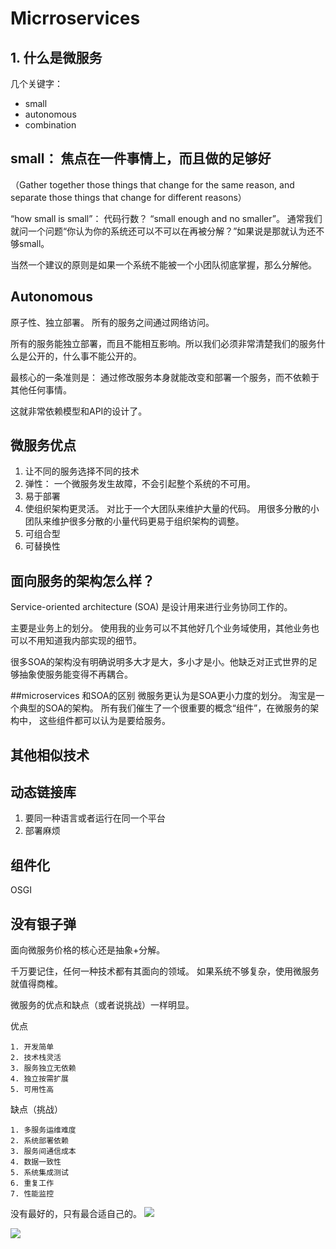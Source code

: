 # Micrroservices

## 1. 什么是微服务
几个关键字：

- small 
- autonomous
- combination

## small： 焦点在一件事情上，而且做的足够好
（Gather together those things that change for the
same reason, and separate those things that change for different reasons）

“how small is small”： 代码行数？ “small enough and no smaller”。 通常我们就问一个问题“你认为你的系统还可以不可以在再被分解？”如果说是那就认为还不够small。

当然一个建议的原则是如果一个系统不能被一个小团队彻底掌握，那么分解他。

## Autonomous
原子性、独立部署。 所有的服务之间通过网络访问。

所有的服务能独立部署，而且不能相互影响。所以我们必须非常清楚我们的服务什么是公开的，什么事不能公开的。

最核心的一条准则是： 通过修改服务本身就能改变和部署一个服务，而不依赖于其他任何事情。

这就非常依赖模型和API的设计了。

## 微服务优点

1. 让不同的服务选择不同的技术
2. 弹性： 一个微服务发生故障，不会引起整个系统的不可用。
3. 易于部署
4. 使组织架构更灵活。 对比于一个大团队来维护大量的代码。 用很多分散的小团队来维护很多分散的小量代码更易于组织架构的调整。
5. 可组合型
6. 可替换性

## 面向服务的架构怎么样？
Service-oriented architecture (SOA) 是设计用来进行业务协同工作的。

主要是业务上的划分。 使用我的业务可以不其他好几个业务域使用，其他业务也可以不用知道我内部实现的细节。

很多SOA的架构没有明确说明多大才是大，多小才是小。他缺乏对正式世界的足够抽象使服务能变得不再耦合。

##microservices 和SOA的区别
微服务更认为是SOA更小力度的划分。 淘宝是一个典型的SOA的架构。 所有我们催生了一个很重要的概念“组件”，在微服务的架构中， 这些组件都可以认为是要给服务。

## 其他相似技术

## 动态链接库
1. 要同一种语言或者运行在同一个平台
2. 部署麻烦
## 组件化
OSGI

## 没有银子弹
面向微服务价格的核心还是抽象+分解。 

千万要记住，任何一种技术都有其面向的领域。 如果系统不够复杂，使用微服务就值得商榷。

微服务的优点和缺点（或者说挑战）一样明显。

优点

	1. 开发简单
	2. 技术栈灵活
	3. 服务独立无依赖
	4. 独立按需扩展
	5. 可用性高

缺点（挑战）

	1. 多服务运维难度
	2. 系统部署依赖
	3. 服务间通信成本
	4. 数据一致性
	5. 系统集成测试
	6. 重复工作
	7. 性能监控

没有最好的，只有最合适自己的。
![](http://img3.tbcdn.cn/L1/461/1/0ab73766d0b12ca16aa249ae4a61053b34f51548.png)


![](http://img2.tbcdn.cn/L1/461/1/2ada4ac057eaf561f8862572bf6327845c482ca7.png)